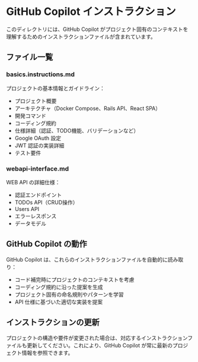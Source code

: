 # GitHub Copilot インストラクション

このディレクトリには、GitHub Copilot がプロジェクト固有のコンテキストを理解するためのインストラクションファイルが含まれています。

## ファイル一覧

### basics.instructions.md
プロジェクトの基本情報とガイドライン：
- プロジェクト概要
- アーキテクチャ（Docker Compose、Rails API、React SPA）
- 開発コマンド
- コーディング規約
- 仕様詳細（認証、TODO機能、バリデーションなど）
- Google OAuth 設定
- JWT 認証の実装詳細
- テスト要件

### webapi-interface.md
WEB API の詳細仕様：
- 認証エンドポイント
- TODOs API（CRUD操作）
- Users API
- エラーレスポンス
- データモデル

## GitHub Copilot の動作

GitHub Copilot は、これらのインストラクションファイルを自動的に読み取り：
- コード補完時にプロジェクトのコンテキストを考慮
- コーディング規約に沿った提案を生成
- プロジェクト固有の命名規則やパターンを学習
- API 仕様に基づいた適切な実装を提案

## インストラクションの更新

プロジェクトの構造や要件が変更された場合は、対応するインストラクションファイルも更新してください。これにより、GitHub Copilot が常に最新のプロジェクト情報を参照できます。
